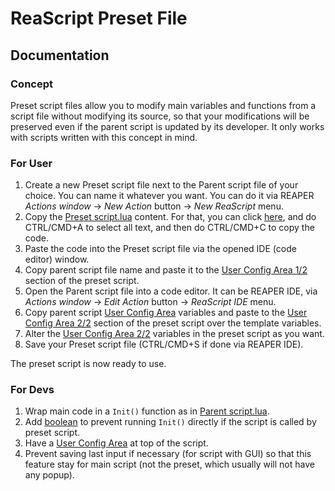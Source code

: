 # ReaScript Preset File

## Documentation

### Concept

Preset script files allow you to modify main variables and functions from a script file without modifying its source, so that your modifications will be preserved even if the parent script is updated by its developer.
It only works with scripts written with this concept in mind.

### For User

1. Create a new Preset script file next to the Parent script file of your choice. You can name it whatever you want. You can do it via REAPER *Actions window* → *New Action* button → *New ReaScript* menu.
2. Copy the [Preset script.lua](#file-preset-script-lua) content. For that, you can click [here](https://gist.githubusercontent.com/X-Raym/f7f6328b82fe37e5ecbb3b81aff0b744/raw/c1a9e7f21b08d381f30cb5ec64a5fe16f2d74bfa/Preset%2520script.lua), and do CTRL/CMD+A to select all text, and then do CTRL/CMD+C to copy the code.
3. Paste the code into the Preset script file via the opened IDE (code editor) window.
5. Copy parent script file name and paste it to the [User Config Area 1/2](#file-preset-script-lua-L14) section of the preset script.
6. Open the Parent script file into a code editor. It can be REAPER IDE, via *Actions window* → *Edit Action* button → *ReaScript IDE* menu.
7. Copy parent script [User Config Area](#file-parent-script-lua-L15-L16) variables and paste to the [User Config Area 2/2](#file-preset-script-lua-L43-L44) section of the preset script over the template variables.
8. Alter the [User Config Area 2/2](#file-preset-script-lua-L43-L44) variables in the preset script as you want.
9. Save your Preset script file (CTRL/CMD+S if done via REAPER IDE).

The preset script is now ready to use.

### For Devs

1. Wrap main code in a `Init()` function as in [Parent script.lua](#file-parent-script-lua-L20-L22).
2. Add [boolean](#file-parent-script-lua-L20-L22) to prevent running `Init()` directly if the script is called by preset script.
3. Have a [User Config Area](#file-parent-script-lua-L12-L18) at top of the script.
4. Prevent saving last input if necessary (for script with GUI) so that this feature stay for main script (not the preset, which usually will not have any popup).
